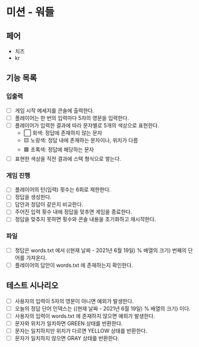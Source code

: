 # 미션 - 워들
## 페어
- 치즈
- kr

## 기능 목록
### 입출력
- [ ] 게임 시작 메세지를 콘솔에 출력한다.
- [ ] 플레이어는 한 번의 입력마다 5자의 영문을 입력한다.
- [ ] 플레이어가 입력한 결과에 따라 문자별로 5개의 색상으로 표현한다.
    - ⬜️ 회색: 정답에 존재하지 않는 문자
    - 🟨 노랑색: 정답 내에 존재하는 문자이나, 위치가 다름
    - 🟩 초록색: 정답에 해당하는 문자
- [ ] 표현한 색상을 직전 결과에 스택 형식으로 쌓는다.
### 게임 진행
- [ ] 플레이어의 턴(입력) 횟수는 6회로 제한한다.
- [ ] 정답을 생성한다.
- [ ] 답안과 정답이 같은지 비교한다.
- [ ] 주어진 입력 횟수 내에 정답을 맞추면 게임을 종료한다.
- [ ] 정답을 맞추지 못하면 횟수와 콘솔 내용을 초기화하고 재시작한다.
### 파일
- [ ] 정답은 words.txt 에서 ((현재 날짜 - 2021년 6월 19일) % 배열의 크기) 번째의 단어를 가져온다.
- [ ] 플레이어의 답안이 words.txt 에 존재하는지 확인한다.

## 테스트 시나리오
- [ ] 사용자의 입력이 5자의 영문이 아니면 예외가 발생한다.
- [ ] 오늘의 정답 단어 인덱스는 ((현재 날짜 - 2021년 6월 19일) % 배열의 크기) 이다.
- [ ] 사용자의 입력이 words.txt 에 존재하지 않으면 예외가 발생한다.
- [ ] 문자와 위치가 일치하면 GREEN 상태를 반환한다.
- [ ] 문자는 일치하지만 위치가 다르면 YELLOW 상태를 반환한다.
- [ ] 문자가 일치하지 않으면 GRAY 상태를 반환한다.
